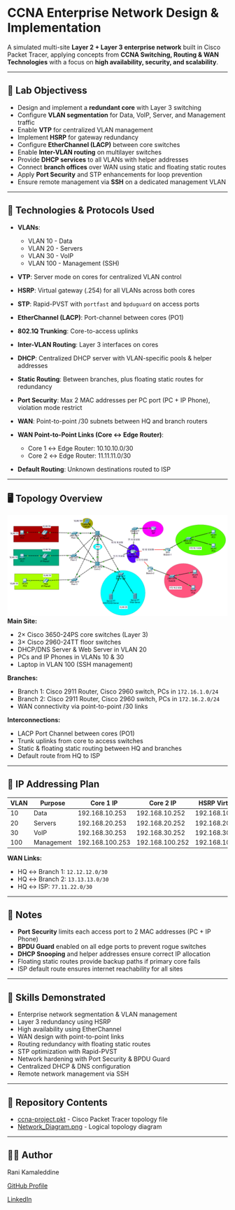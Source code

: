 # CCNA Enterprise Network Design & Implementation

A simulated multi-site **Layer 2 + Layer 3 enterprise network** built in Cisco Packet Tracer, applying concepts from **CCNA Switching, Routing & WAN Technologies** with a focus on **high availability, security, and scalability**.

---

## 🧠 Lab Objectivess

- Design and implement a **redundant core** with Layer 3 switching
- Configure **VLAN segmentation** for Data, VoIP, Server, and Management traffic
- Enable **VTP** for centralized VLAN management
- Implement **HSRP** for gateway redundancy
- Configure **EtherChannel (LACP)** between core switches
- Enable **Inter-VLAN routing** on multilayer switches
- Provide **DHCP services** to all VLANs with helper addresses
- Connect **branch offices** over WAN using static and floating static routes
- Apply **Port Security** and STP enhancements for loop prevention
- Ensure remote management via **SSH** on a dedicated management VLAN

---

## 🧰 Technologies & Protocols Used

- **VLANs**:  
  - VLAN 10 - Data  
  - VLAN 20 - Servers  
  - VLAN 30 - VoIP  
  - VLAN 100 - Management (SSH)  
- **VTP**: Server mode on cores for centralized VLAN control
- **HSRP**: Virtual gateway (.254) for all VLANs across both cores
- **STP**: Rapid-PVST with `portfast` and `bpduguard` on access ports
- **EtherChannel (LACP)**: Port-channel between cores (PO1)
- **802.1Q Trunking**: Core-to-access uplinks
- **Inter-VLAN Routing**: Layer 3 interfaces on cores
- **DHCP**: Centralized DHCP server with VLAN-specific pools & helper addresses
- **Static Routing**: Between branches, plus floating static routes for redundancy
- **Port Security**: Max 2 MAC addresses per PC port (PC + IP Phone), violation mode restrict
- **WAN**: Point-to-point /30 subnets between HQ and branch routers
- **WAN Point-to-Point Links (Core ↔ Edge Router)**:  
  - Core 1 ↔ Edge Router: 10.10.10.0/30  
  - Core 2 ↔ Edge Router: 11.11.11.0/30

- **Default Routing**: Unknown destinations routed to ISP

---

## 🖥️ Topology Overview
![Logical Topology](Network_Diagram.png)
**Main Site:**
- 2× Cisco 3650-24PS core switches (Layer 3)  
- 3× Cisco 2960-24TT floor switches  
- DHCP/DNS Server & Web Server in VLAN 20  
- PCs and IP Phones in VLANs 10 & 30  
- Laptop in VLAN 100 (SSH management)  

**Branches:**
- Branch 1: Cisco 2911 Router, Cisco 2960 switch, PCs in `172.16.1.0/24`
- Branch 2: Cisco 2911 Router, Cisco 2960 switch, PCs in `172.16.2.0/24`
- WAN connectivity via point-to-point /30 links  

**Interconnections:**
- LACP Port Channel between cores (PO1)
- Trunk uplinks from core to access switches
- Static & floating static routing between HQ and branches
- Default route from HQ to ISP

---

## 📜 IP Addressing Plan

| VLAN  | Purpose         | Core 1 IP       | Core 2 IP       | HSRP Virtual IP |
|-------|----------------|-----------------|-----------------|-----------------|
| 10    | Data           | 192.168.10.253  | 192.168.10.252  | 192.168.10.254  |
| 20    | Servers        | 192.168.20.253  | 192.168.20.252  | 192.168.20.254  |
| 30    | VoIP           | 192.168.30.253  | 192.168.30.252  | 192.168.30.254  |
| 100   | Management     | 192.168.100.253 | 192.168.100.252 | 192.168.100.254 |

**WAN Links:**  
- HQ ↔ Branch 1: `12.12.12.0/30`  
- HQ ↔ Branch 2: `13.13.13.0/30`  
- HQ ↔ ISP: `77.11.22.0/30`

---

## 📌 Notes

- **Port Security** limits each access port to 2 MAC addresses (PC + IP Phone)  
- **BPDU Guard** enabled on all edge ports to prevent rogue switches  
- **DHCP Snooping** and helper addresses ensure correct IP allocation  
- Floating static routes provide backup paths if primary core fails  
- ISP default route ensures internet reachability for all sites

---

## 🚀 Skills Demonstrated

- Enterprise network segmentation & VLAN management
- Layer 3 redundancy using HSRP
- High availability using EtherChannel
- WAN design with point-to-point links
- Routing redundancy with floating static routes
- STP optimization with Rapid-PVST
- Network hardening with Port Security & BPDU Guard
- Centralized DHCP & DNS configuration
- Remote network management via SSH

---

## 📂 Repository Contents

- [ccna-project.pkt](ccna-project.pkt) - Cisco Packet Tracer topology file
- [Network_Diagram.png](Network_Diagram.png) - Logical topology diagram

---

## 🧑‍💻 Author

Rani Kamaleddine

[GitHub Profile](https://github.com/0xpynge)

[LinkedIn](https://www.linkedin.com/in/rani-kamaleddine)

